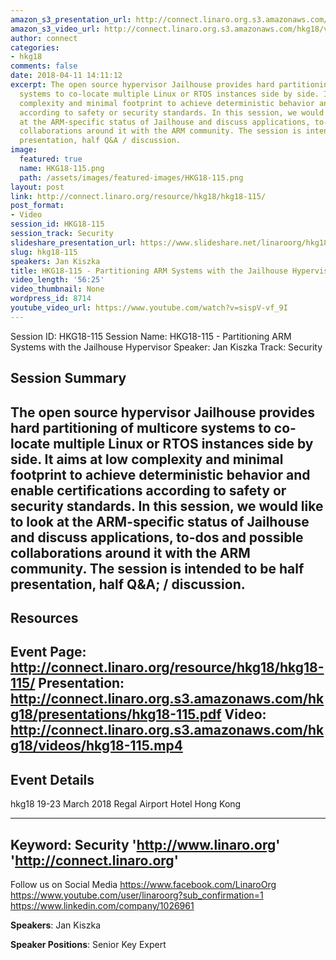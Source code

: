 ```yaml
---
amazon_s3_presentation_url: http://connect.linaro.org.s3.amazonaws.com/hkg18/presentations/hkg18-115.pdf
amazon_s3_video_url: http://connect.linaro.org.s3.amazonaws.com/hkg18/videos/hkg18-115.mp4
author: connect
categories:
- hkg18
comments: false
date: 2018-04-11 14:11:12
excerpt: The open source hypervisor Jailhouse provides hard partitioning of multicore
  systems to co-locate multiple Linux or RTOS instances side by side. It aims at low
  complexity and minimal footprint to achieve deterministic behavior and enable certifications
  according to safety or security standards. In this session, we would like to look
  at the ARM-specific status of Jailhouse and discuss applications, to-dos and possible
  collaborations around it with the ARM community. The session is intended to be half
  presentation, half Q&A / discussion.
image:
  featured: true
  name: HKG18-115.png
  path: /assets/images/featured-images/HKG18-115.png
layout: post
link: http://connect.linaro.org/resource/hkg18/hkg18-115/
post_format:
- Video
session_id: HKG18-115
session_track: Security
slideshare_presentation_url: https://www.slideshare.net/linaroorg/hkg18-115-partitioning-arm-systems-with-the-jailhouse-hypervisor
slug: hkg18-115
speakers: Jan Kiszka
title: HKG18-115 - Partitioning ARM Systems with the Jailhouse Hypervisor
video_length: '56:25'
video_thumbnail: None
wordpress_id: 8714
youtube_video_url: https://www.youtube.com/watch?v=sispV-vf_9I
---
```


Session ID: HKG18-115
Session Name: HKG18-115 - Partitioning ARM Systems with the Jailhouse Hypervisor
Speaker: Jan Kiszka
Track: Security


## Session Summary
The open source hypervisor Jailhouse provides hard partitioning of multicore systems to co-locate multiple Linux or RTOS instances side by side. It aims at low complexity and minimal footprint to achieve deterministic behavior and enable certifications according to safety or security standards. In this session, we would like to look at the ARM-specific status of Jailhouse and discuss applications, to-dos and possible collaborations around it with the ARM community. The session is intended to be half presentation, half Q&A; / discussion.
---------------------------------------------------
## Resources
Event Page: http://connect.linaro.org/resource/hkg18/hkg18-115/
Presentation: http://connect.linaro.org.s3.amazonaws.com/hkg18/presentations/hkg18-115.pdf
Video: http://connect.linaro.org.s3.amazonaws.com/hkg18/videos/hkg18-115.mp4
 ---------------------------------------------------
## Event Details
hkg18
19-23 March 2018 
Regal Airport Hotel Hong Kong

---------------------------------------------------
Keyword: Security
'http://www.linaro.org'
'http://connect.linaro.org'
---------------------------------------------------
Follow us on Social Media
https://www.facebook.com/LinaroOrg
https://www.youtube.com/user/linaroorg?sub_confirmation=1
https://www.linkedin.com/company/1026961

**Speakers**: Jan Kiszka

**Speaker Positions**: Senior Key Expert